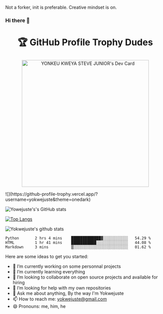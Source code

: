 Not a forker, init is preferable. Creative mindset is on.


### Hi there 👋

# <p align="center">🏆 GitHub Profile Trophy Dudes</p>

<p align="center"><a href="#"><img src="https://api.daily.dev/devcards/67736e8aa63e4c3082aa3ef18ecb21b4.png?r=2h8" width="400" alt="YONKEU KWEYA STEVE JUNIOR's Dev Card"/></a>
</p>
![](https://github-profile-trophy.vercel.app/?username=yokwejuste&theme=onedark)


![Yowejuste's's GitHub stats](https://github-readme-stats.vercel.app/api?username=yokwejuste&show_icons=true&theme=radical)

[![Top Langs](https://github-readme-stats.vercel.app/api/top-langs/?username=yokwejuste&langs_count=13)](#)

![Yokwejuste's github stats](https://github-readme-stats.vercel.app/api?username=yokwejuste)


<!--START_SECTION:waka-->
```text
Python       2 hrs 4 mins    █████████████▓░░░░░░░░░░░   54.29 % 
HTML         1 hr 41 mins    ███████████░░░░░░░░░░░░░░   44.08 % 
Markdown     3 mins          ▒░░░░░░░░░░░░░░░░░░░░░░░░   01.62 % 
```
<!--END_SECTION:waka-->


Here are some ideas to get you started:

- 🔭 I’m currently working on some personnal projects
- 🌱 I’m currently learning everything
- 👯 I’m looking to collaborate on open source projects and available for hiring
- 🤔 I’m looking for help with my own repositories
- 💬 Ask me about anything, By the way I'm Yokwejuste
- 📫 How to reach me: yokwejuste@gmail.com
- 😄 Pronouns: me, him, he
